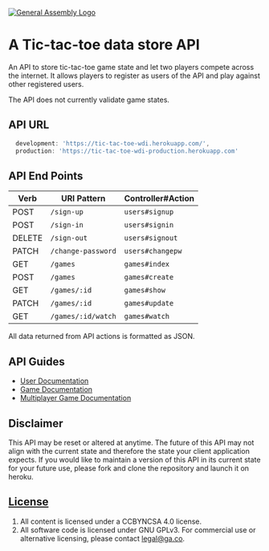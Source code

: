[![General Assembly Logo](https://camo.githubusercontent.com/1a91b05b8f4d44b5bbfb83abac2b0996d8e26c92/687474703a2f2f692e696d6775722e636f6d2f6b6538555354712e706e67)](https://generalassemb.ly/education/web-development-immersive)

# A Tic-tac-toe data store API

An API to store tic-tac-toe game state and let two players compete across the
internet. It allows players to register as users of the API and play against
other registered users.

The API does not currently validate game states.

## API URL

```js
  development: 'https://tic-tac-toe-wdi.herokuapp.com/',
  production: 'https://tic-tac-toe-wdi-production.herokuapp.com'
```

## API End Points

| Verb   | URI Pattern            | Controller#Action |
|--------|------------------------|-------------------|
| POST   | `/sign-up`             | `users#signup`    |
| POST   | `/sign-in`             | `users#signin`    |
| DELETE | `/sign-out`            | `users#signout`   |
| PATCH  | `/change-password`     | `users#changepw`  |
| GET    | `/games`               | `games#index`     |
| POST   | `/games`               | `games#create`    |
| GET    | `/games/:id`           | `games#show`      |
| PATCH  | `/games/:id`           | `games#update`    |
| GET    | `/games/:id/watch`     | `games#watch`     |

All data returned from API actions is formatted as JSON.

## API Guides

- [User Documentation](docs/user.md)
- [Game Documentation](docs/game.md)
- [Multiplayer Game Documentation](docs/game-multiplayer.md)

## Disclaimer

This API may be reset or altered at anytime.  The future of this API may not
align with the current state and therefore the state your client application
expects.  If you would like to maintain a version of this API in its current
state for your future use, please fork and clone the repository and launch it
on heroku.

## [License](LICENSE)

1. All content is licensed under a CC­BY­NC­SA 4.0 license.
1. All software code is licensed under GNU GPLv3. For commercial use or
    alternative licensing, please contact legal@ga.co.
